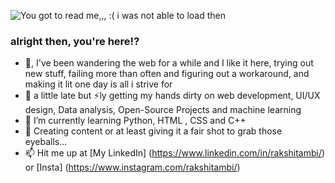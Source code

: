 ![You got to read me,,, :( i was not able to load then](https://github.com/user-attachments/assets/e32ab287-b268-43ed-be19-2448630bb39e)

### alright then, you're here!?
- 👋, I've been wandering the web for a while and I like it here, trying out new stuff, failing more than often and figuring out a workaround, and making it lit one day is all i strive for 
- 👀 a little late but ⚡ly getting my hands dirty on web development, UI/UX design, Data analysis, Open-Source Projects and machine learning
- 🌱 I’m currently learning Python, HTML , CSS and C++
- 💞️ Creating content or at least giving it a fair shot to grab those eyeballs...
- 📫 Hit me up at [My LinkedIn] (https://www.linkedin.com/in/rakshitambi/) or [Insta] (https://www.instagram.com/rakshitambi/)



<!---
rakshitambi7a/rakshitambi7a is a ✨ special ✨ repository because its `README.md` (this file) appears on your GitHub profile.
You can click the Preview link to take a look at your changes.
--->

